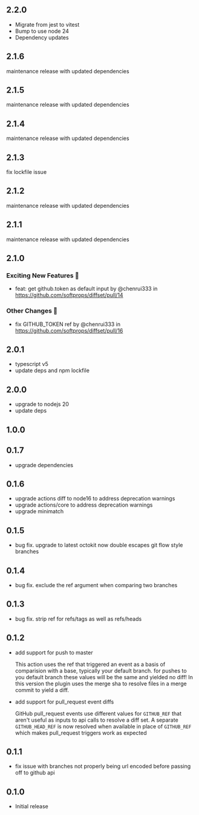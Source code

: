 ## 2.2.0

- Migrate from jest to vitest
- Bump to use node 24
- Dependency updates

## 2.1.6

maintenance release with updated dependencies

## 2.1.5

maintenance release with updated dependencies

## 2.1.4

maintenance release with updated dependencies

## 2.1.3

fix lockfile issue

## 2.1.2

maintenance release with updated dependencies

## 2.1.1

maintenance release with updated dependencies

## 2.1.0

### Exciting New Features 🎉
* feat: get github.token as default input by @chenrui333 in https://github.com/softprops/diffset/pull/14

### Other Changes 🔄
* fix GITHUB_TOKEN ref by @chenrui333 in https://github.com/softprops/diffset/pull/16

## 2.0.1

- typescript v5
- update deps and npm lockfile

## 2.0.0

- upgrade to nodejs 20
- update deps

## 1.0.0

## 0.1.7

- upgrade dependencies

## 0.1.6

- upgrade actions diff to node16 to address deprecation warnings
- upgrade actions/core to address deprecation warnings
- upgrade minimatch

## 0.1.5

- bug fix. upgrade to latest octokit now double escapes git flow style branches

## 0.1.4

- bug fix. exclude the ref argument when comparing two branches

## 0.1.3

- bug fix. strip ref for refs/tags as well as refs/heads

## 0.1.2

- add support for push to master

  This action uses the ref that triggered an event as a basis of comparision with a base, typically your default branch. for pushes to you default branch these values will be the same and yielded no diff! In this version the plugin uses the merge sha to resolve files in a merge commit to yield a diff.

- add support for pull_request event diffs

  GitHub pull_request events use different values for `GITHUB_REF`
  that aren't useful as inputs to api calls to resolve a diff set.
  A separate `GITHUB_HEAD_REF` is now resolved when available in place of `GITHUB_REF` which makes pull_request triggers work as expected

## 0.1.1

- fix issue with branches not properly being url encoded before passing off to github api

## 0.1.0

- Initial release
